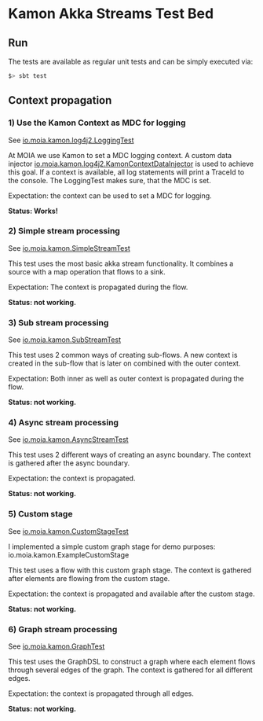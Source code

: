 # Kamon Akka Streams Test Bed

## Run

The tests are available as regular unit tests and can be simply executed via: 

```scala
$> sbt test
```

## Context propagation

### 1) Use the Kamon Context as MDC for logging
See [io.moia.kamon.log4j2.LoggingTest](https://github.com/moia-dev/kamon-akka-streams-test-bed/blob/master/src/test/scala/io/moia/kamon/log4j2/LoggingTest)



At MOIA we use Kamon to set a MDC logging context. 
A custom data injector [io.moia.kamon.log4j2.KamonContextDataInjector](https://github.com/moia-dev/kamon-akka-streams-test-bed/blob/master/src/main/scala/io/moia/kamon/log4j2/Logging.scala)
is used to achieve this goal.
If a context is available, all log statements will print a TraceId to the console.
The LoggingTest makes sure, that the MDC is set.

Expectation: the context can be used to set a MDC for logging.

**Status: Works!**

### 2) Simple stream processing
See [io.moia.kamon.SimpleStreamTest](https://github.com/moia-dev/kamon-akka-streams-test-bed/blob/master/src/test/scala/io/moia/kamon/SimpleStreamTest.scala)

This test uses the most basic akka stream functionality.
It combines a source with a map operation that flows to a sink.

Expectation:  The context is propagated during the flow. 

**Status: not working.**


### 3) Sub stream processing
See [io.moia.kamon.SubStreamTest](https://github.com/moia-dev/kamon-akka-streams-test-bed/blob/master/src/test/scala/io/moia/kamon/SubStreamTest.scala)

This test uses 2 common ways of creating sub-flows.
A new context is created in the sub-flow that is later on combined with the outer context.

Expectation: Both inner as well as outer context is propagated during the flow. 

**Status: not working.**

### 4) Async stream processing
See [io.moia.kamon.AsyncStreamTest](https://github.com/moia-dev/kamon-akka-streams-test-bed/blob/master/src/test/scala/io/moia/kamon/AsyncStreamTest.scala)

This test uses 2 different ways of creating an async boundary.
The context is gathered after the async boundary.

Expectation: the context is propagated. 

**Status: not working.**

### 5) Custom stage 
See [io.moia.kamon.CustomStageTest](https://github.com/moia-dev/kamon-akka-streams-test-bed/blob/master/src/test/scala/io/moia/kamon/CustomStageTest.scala)

I implemented a simple custom graph stage for demo purposes: io.moia.kamon.ExampleCustomStage

This test uses a flow with this custom graph stage.
The context is gathered after elements are flowing from the custom stage.

Expectation: the context is propagated and available after the custom stage. 

**Status: not working.**

### 6) Graph stream processing
See [io.moia.kamon.GraphTest](https://github.com/moia-dev/kamon-akka-streams-test-bed/blob/master/src/test/scala/io/moia/kamon/GraphTest.scala)

This test uses the GraphDSL to construct a graph where each element flows through several edges of the graph.
The context is gathered for all different edges.

Expectation: the context is propagated through all edges. 

**Status: not working.**

